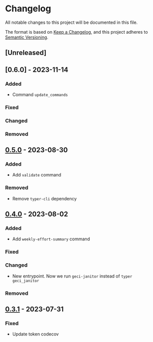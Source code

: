 # Changelog

All notable changes to this project will be documented in this file.

The format is based on [Keep a Changelog](https://keepachangelog.com/en/1.0.0/),
and this project adheres to [Semantic Versioning](https://semver.org/spec/v2.0.0.html).

## [Unreleased]

## [0.6.0] - 2023-11-14

### Added

- Command `update_commands`

### Fixed

### Changed

### Removed

## [0.5.0] - 2023-08-30

### Added

- Add `validate` command

### Removed

- Remove `typer-cli` dependency

## [0.4.0] - 2023-08-02

### Added

- Add `weekly-effort-summary` command

### Fixed

### Changed

- New entrypoint. Now we run `geci-janitor` instead of `typer geci_janitor`

### Removed

## [0.3.1] - 2023-07-31

### Fixed

- Update token codecov


[0.5.0]: https://github.com/IslasGECI/janitor/compare/v0.4.0...v0.5.0
[0.4.0]: https://github.com/IslasGECI/janitor/compare/v0.3.1...v0.4.0
[0.3.1]: https://github.com/IslasGECI/janitor/compare/v0.3.0...v0.3.1
